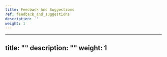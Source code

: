 ```yaml
---
title: Feedback And Suggestions
ref: feedback_and_suggestions
description: ''
weight: 1
---
```

---
title: ""
description: ""
weight: 1
---
